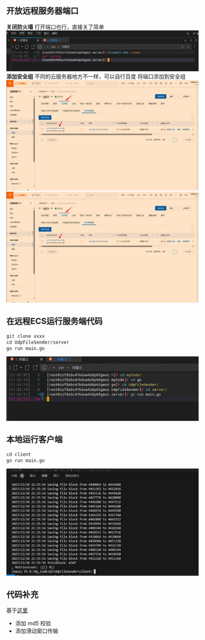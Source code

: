 ## 开放远程服务器端口
**关闭防火墙**
打开端口也行，直接关了简单
![3a1296541737eb183b39ea7bca791677.png](https://raw.githubusercontent.com/ZhuchaWenjiu/imgback/main/202312102138382.png?token=AKTVCCKFMQKFJYWHE72CDSDFOW7XO)
**添加安全组**
不同的云服务器地方不一样，可以自行百度
将端口添加到安全组
![ecb1ed611ca5390042743de9631d3be5.png](https://raw.githubusercontent.com/ZhuchaWenjiu/imgback/main/202312102138892.png?token=AKTVCCP5WTHGZA5MPU74SLDFOW7YC)
![](https://raw.githubusercontent.com/ZhuchaWenjiu/imgback/main/202312102138892.png?token=AKTVCCP5WTHGZA5MPU74SLDFOW7YC)

## 在远程ECS运行服务端代码
```git
git clone xxxx
cd UdpFileSender/server
go run main.go
```
![e8b55cf316a8fd423dae3f34c302b0ae.png](https://raw.githubusercontent.com/ZhuchaWenjiu/imgback/main/202312102138708.png?token=AKTVCCPCV5KIXCYCSUCJ2FDFOW7YM)

## 本地运行客户端
```git
cd client
go run main.go
```

![f7cd0a38c7816a1fa035ecff337abcec.png](https://raw.githubusercontent.com/ZhuchaWenjiu/imgback/main/202312102138031.png?token=AKTVCCPKK2QTRQDVEY722QTFOW7Y2)

## 代码补充
基于[这里](https://github.com/InferBear/UdpFileSender)
- 添加 md5 校验
- 添加滑动窗口传输